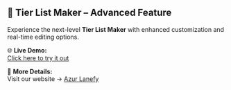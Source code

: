 ## 🎯 Tier List Maker – Advanced Feature

Experience the next-level **Tier List Maker** with enhanced customization and real-time editing options.

🌐 **Live Demo:**  
[Click here to try it out](https://azurlanefy.com/tier-list-maker/)

🔗 **More Details:**  
Visit our website → [Azur Lanefy](https://azurlanefy.com/)
